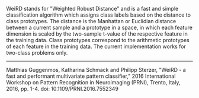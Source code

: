 WeiRD stands for "Weighted Robust Distance" and is a fast and simple classification algorithm
which assigns class labels based on the distance to class prototypes. The distance is the
Manhattan or Euclidian distance between a current sample and a prototype in a space, in which
each feature dimension is scaled by the two-sample t-value of the respective feature in the
training data. Class prototypes correspond to the arithmetic prototypes of each feature in the
training data. The current implementation works for two-class problems only.
__________________________________________________________________________
Matthias Guggenmos, Katharina Schmack and Philipp Sterzer, "WeiRD - a fast and performant
multivariate pattern classifier," 2016 International Workshop on Pattern Recognition in
Neuroimaging (PRNI), Trento, Italy, 2016, pp. 1-4. doi: 10.1109/PRNI.2016.7552349
